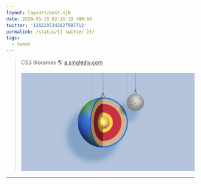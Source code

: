 ```yaml
---
layout: layouts/post.njk
date: 2020-05-18 02:16:19 +00:00
twitter: '1262205342827507712'
permalink: /status/{{ twitter }}/
tags: 
  - tweet
---
```


> CSS dioramas 🌎 [a.singlediv.com](https://a.singlediv.com) 
> 
> ![A model of Earth and the moon, hanging from wire and casting shadows. Earth is cut open to reveal its layers.](/img/1262205342827507712-EYRAdO4UcAIFlj2.jpg)

---
